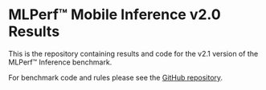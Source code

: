 #  MLPerf™ Mobile Inference v2.0 Results

This is the repository containing results and code for the v2.1 version of the MLPerf™ Inference benchmark.

For benchmark code and rules please see the [GitHub repository](https://github.com/mlcommons/mobile).
